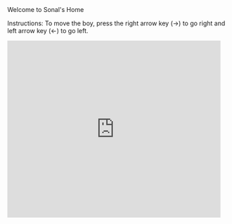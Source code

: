 
<html>
<head> Welcome to Sonal's Home </head>
<body>

Instructions:
To move the boy, press the right arrow key (->) to go right and left arrow key (<-) to go left.

<iframe src="https://scratch.mit.edu/projects/412562623/embed" allowtransparency="true" width="485" height="402" frameborder="0" scrolling="no" allowfullscreen></iframe>
<body>
</html>
